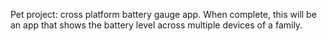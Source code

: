 Pet project: cross platform battery gauge app.
When complete, this will be an app that shows the battery level across multiple devices of a family.

